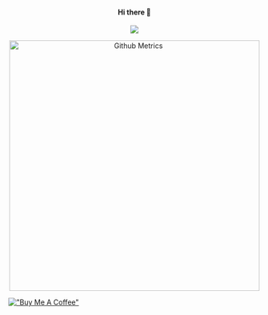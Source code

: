 <h4 align="center">Hi there 👋</h4>

<p align="center">
  <img src="https://github-readme-stats.vercel.app/api?username=spongly"/>
</p>


<p align="center">
<img width="500" src="https://metrics.lecoq.io/spongly" alt="Github Metrics">
</p>  

[!["Buy Me A Coffee"](https://www.buymeacoffee.com/assets/img/custom_images/orange_img.png)](https://www.buymeacoffee.com/spongly)
